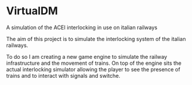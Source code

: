 # VirtualDM
A simulation of the ACEI interlocking in use on italian railways

The aim of this project is to simulate the interlocking system of the italian railways.

To do so I am creating a new game engine to simulate the railway infrastructure and the movement of trains.
On top of the engine sits the actual interlocking simulator allowing the player to see the presence of trains and to interact with signals and switche.
